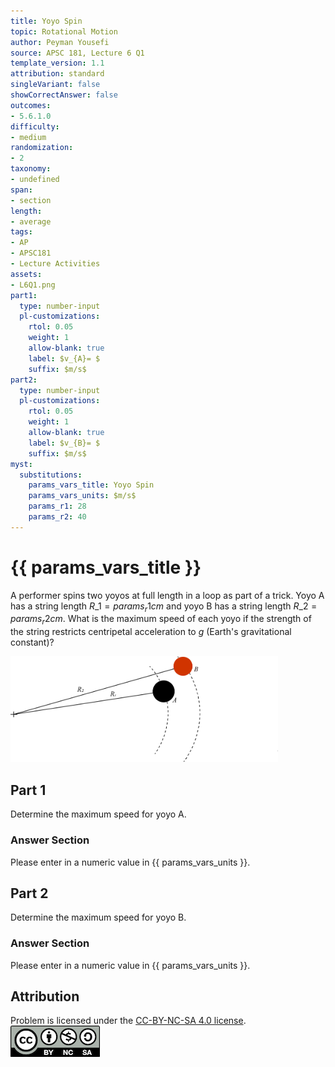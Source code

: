 ```yaml
---
title: Yoyo Spin
topic: Rotational Motion
author: Peyman Yousefi
source: APSC 181, Lecture 6 Q1
template_version: 1.1
attribution: standard
singleVariant: false
showCorrectAnswer: false
outcomes:
- 5.6.1.0
difficulty:
- medium
randomization:
- 2
taxonomy:
- undefined
span:
- section
length:
- average
tags:
- AP
- APSC181
- Lecture Activities
assets:
- L6Q1.png
part1:
  type: number-input
  pl-customizations:
    rtol: 0.05
    weight: 1
    allow-blank: true
    label: $v_{A}= $
    suffix: $m/s$
part2:
  type: number-input
  pl-customizations:
    rtol: 0.05
    weight: 1
    allow-blank: true
    label: $v_{B}= $
    suffix: $m/s$
myst:
  substitutions:
    params_vars_title: Yoyo Spin
    params_vars_units: $m/s$
    params_r1: 28
    params_r2: 40
---
```

# {{ params_vars_title }}
A performer spins two yoyos at full length in a loop as part of a trick.
Yoyo A has a string length $R\_{1} = {{params_r1}}cm$ and yoyo B has a string length $R\_{2} = {{params_r2}}cm$.
What is the maximum speed of each yoyo if the strength of the string restricts centripetal acceleration to $g$ (Earth's gravitational constant)?

<img src="L6Q1.png" width=85%>

## Part 1

Determine the maximum speed for yoyo A.

### Answer Section

Please enter in a numeric value in {{ params_vars_units }}.

## Part 2

Determine the maximum speed for yoyo B.

### Answer Section

Please enter in a numeric value in {{ params_vars_units }}.

## Attribution

Problem is licensed under the [CC-BY-NC-SA 4.0 license](https://creativecommons.org/licenses/by-nc-sa/4.0/).<br> ![The Creative Commons 4.0 license requiring attribution-BY, non-commercial-NC, and share-alike-SA license.](https://raw.githubusercontent.com/firasm/bits/master/by-nc-sa.png)